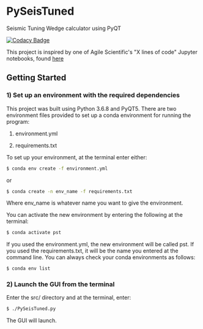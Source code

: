 # PySeisTuned
Seismic Tuning Wedge calculator using PyQT

[![Codacy Badge](https://api.codacy.com/project/badge/Grade/dfd1b78a61e848358d5ab6424f4d1da3)](https://www.codacy.com/manual/bdowdell/PySeisTuned?utm_source=github.com&amp;utm_medium=referral&amp;utm_content=bdowdell/PySeisTuned&amp;utm_campaign=Badge_Grade)

This project is inspired by one of Agile Scientific's "X lines of code" Jupyter notebooks, found [here](https://github.com/agile-geoscience/xlines/blob/master/notebooks/00_Synthetic_wedge_model.ipynb "00_Synthetic_wedge_model.ipynb")

## Getting Started
### 1) Set up an environment with the required dependencies
This project was built using Python 3.6.8 and PyQT5.  There are two environment files provided to set up a conda environment for running the program:

1) environment.yml

2) requirements.txt

To set up your environment, at the terminal enter either:

```bash
$ conda env create -f environment.yml
```
or
```bash
$ conda create -n env_name -f requirements.txt
```
Where env_name is whatever name you want to give the environment.

You can activate the new environment by entering the following at the terminal:

```bash
$ conda activate pst
```

If you used the environment.yml, the new environment will be called pst.  If you used the requirements.txt, it will be the name you entered at the command line.  You can always check your conda environments as follows:

```bash
$ conda env list
```

### 2) Launch the GUI from the terminal
Enter the src/ directory and at the terminal, enter:

```bash
$ ./PySeisTuned.py
```

The GUI will launch.
